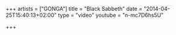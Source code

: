+++
artists = ["GONGA"]
title = "Black Sabbeth"
date = "2014-04-25T15:40:13+02:00"
type = "video"
youtube = "n-mc7D6hs5U"

+++
